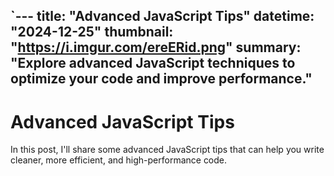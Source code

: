 `---
title: "Advanced JavaScript Tips"
datetime: "2024-12-25"
thumbnail: "https://i.imgur.com/ereERid.png"
summary: "Explore advanced JavaScript techniques to optimize your code and improve performance."
---

# Advanced JavaScript Tips

In this post, I'll share some advanced JavaScript tips that can help you write cleaner, more efficient, and high-performance code.